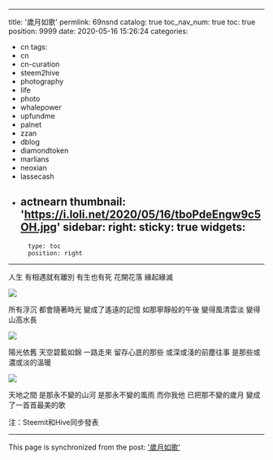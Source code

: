 
---
title: '歲月如歌'
permlink: 69nsnd
catalog: true
toc_nav_num: true
toc: true
position: 9999
date: 2020-05-16 15:26:24
categories:
- cn
tags:
- cn
- cn-curation
- steem2hive
- photography
- life
- photo
- whalepower
- upfundme
- palnet
- zzan
- dblog
- diamondtoken
- marlians
- neoxian
- lassecash
- actnearn
thumbnail: 'https://i.loli.net/2020/05/16/tboPdeEngw9c5OH.jpg'
sidebar:
    right:
        sticky: true
widgets:
    -
        type: toc
        position: right
---


人生
有相遇就有離別
有生也有死
花開花落
緣起緣滅


![](https://i.loli.net/2020/05/16/tboPdeEngw9c5OH.jpg)


所有浮沉
都會隨著時光
變成了遙遠的記憶
如那寧靜般的午後
變得風清雲淡
變得山高水長


![](https://i.loli.net/2020/05/16/jZ7XfpcFHPnG96d.jpg)


陽光依舊
天空碧藍如錦
一路走來
留存心底的那些
或深或淺的前塵往事
是那些或濃或淡的溫暖


![](https://i.loli.net/2020/05/16/4ZozBKrmWOE9u1Y.jpg)


天地之間
是那永不變的山河
是那永不變的風雨
而你我他
已把那不變的歲月
變成了一首首最美的歌



注：Steemit和Hive同步發表

- - -

This page is synchronized from the post: ['歲月如歌'](https://steemit.com/@sunai/69nsnd)
